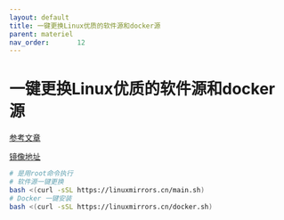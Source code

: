 ```yaml
---
layout: default
title: 一键更换Linux优质的软件源和docker源
parent: materiel
nav_order:       12
---
```


# 一键更换Linux优质的软件源和docker源

[参考文章](https://mp.weixin.qq.com/s/XlluE2SDzyNjTjg-_kRdyw)

[镜像地址](https://linuxmirrors.cn/)

```bash
# 是用root命令执行
# 软件源一键更换
bash <(curl -sSL https://linuxmirrors.cn/main.sh)
# Docker 一键安装
bash <(curl -sSL https://linuxmirrors.cn/docker.sh)
```
